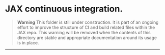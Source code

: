 # JAX continuous integration.

> **Warning** This folder is still under construction. It is part of an ongoing
> effort to improve the structure of CI and build related files within the
> JAX repo. This warning will be removed when the contents of this
> directory are stable and appropriate documentation around its usage is in
> place.

*********************************************************************************
